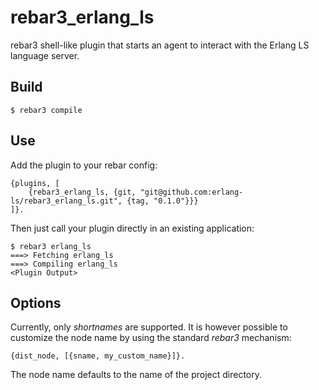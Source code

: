 rebar3_erlang_ls
=====

rebar3 shell-like plugin that starts an agent to interact with the
Erlang LS language server.

Build
-----

    $ rebar3 compile

Use
---

Add the plugin to your rebar config:

    {plugins, [
        {rebar3_erlang_ls, {git, "git@github.com:erlang-ls/rebar3_erlang_ls.git", {tag, "0.1.0"}}}
    ]}.

Then just call your plugin directly in an existing application:

    $ rebar3 erlang_ls
    ===> Fetching erlang_ls
    ===> Compiling erlang_ls
    <Plugin Output>

Options
---

Currently, only _shortnames_ are supported. It is however possible to
customize the node name by using the standard _rebar3_ mechanism:

    {dist_node, [{sname, my_custom_name}]}.

The node name defaults to the name of the project directory.
